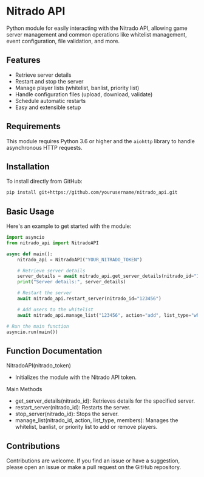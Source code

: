 # Nitrado API

Python module for easily interacting with the Nitrado API, allowing game server management and common operations like whitelist management, event configuration, file validation, and more.

## Features

- Retrieve server details
- Restart and stop the server
- Manage player lists (whitelist, banlist, priority list)
- Handle configuration files (upload, download, validate)
- Schedule automatic restarts
- Easy and extensible setup

## Requirements

This module requires Python 3.6 or higher and the `aiohttp` library to handle asynchronous HTTP requests.

## Installation

To install directly from GitHub:

```bash
pip install git+https://github.com/yourusername/nitrado_api.git
```

## Basic Usage

Here's an example to get started with the module:

```python
import asyncio
from nitrado_api import NitradoAPI

async def main():
    nitrado_api = NitradoAPI("YOUR_NITRADO_TOKEN")

    # Retrieve server details
    server_details = await nitrado_api.get_server_details(nitrado_id="123456")
    print("Server details:", server_details)

    # Restart the server
    await nitrado_api.restart_server(nitrado_id="123456")

    # Add users to the whitelist
    await nitrado_api.manage_list("123456", action="add", list_type="whitelist", members=["User1", "User2"])

# Run the main function
asyncio.run(main())
```
## Function Documentation

NitradoAPI(nitrado_token)

- Initializes the module with the Nitrado API token.

Main Methods

- get_server_details(nitrado_id): Retrieves details for the specified server.
- restart_server(nitrado_id): Restarts the server.
- stop_server(nitrado_id): Stops the server.
- manage_list(nitrado_id, action, list_type, members): Manages the whitelist, banlist, or priority list to add or remove players.

## Contributions

Contributions are welcome. If you find an issue or have a suggestion, please open an issue or make a pull request on the GitHub repository.

